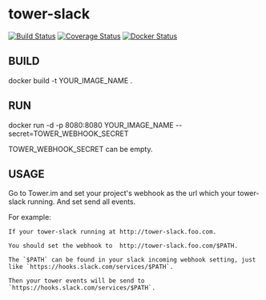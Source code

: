 # tower-slack

[![Build Status](https://travis-ci.org/leeeboo/tower-slack.svg?branch=master)](https://travis-ci.org/leeeboo/tower-slack) [![Coverage Status](https://coveralls.io/repos/github/leeeboo/tower-slack/badge.svg?branch=master)](https://coveralls.io/github/leeeboo/tower-slack?branch=master) [![Docker Status](https://dockerbuildbadges.quelltext.eu/status.svg?organization=leeeboo&repository=tower-slack)](https://hub.docker.com/r/leeeboo/tower-slack/builds/)

## BUILD

docker build -t YOUR_IMAGE_NAME .

## RUN 

docker run -d -p 8080:8080 YOUR_IMAGE_NAME --secret=TOWER_WEBHOOK_SECRET

TOWER_WEBHOOK_SECRET can be empty.

## USAGE

Go to Tower.im and set your project's webhook as the url which your tower-slack running. And set send all events.

For example:

    If your tower-slack running at http://tower-slack.foo.com.

    You should set the webhook to  http://tower-slack.foo.com/$PATH.

    The `$PATH` can be found in your slack incoming webhook setting, just like `https://hooks.slack.com/services/$PATH`.

    Then your tower events will be send to `https://hooks.slack.com/services/$PATH`.
